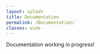 ```yaml
---
layout: splash
title: Documentation
permalink: /Documentation/
classes: wide
---
```




Documentation working in progress!
